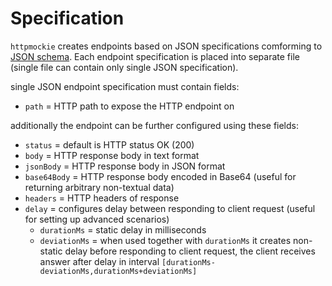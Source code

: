 # Specification
`httpmockie` creates endpoints based on JSON specifications comforming to [JSON schema](../internal/mockspec/specification.json).
Each endpoint specification is placed into separate file (single file can contain only single JSON specification).

single JSON endpoint specification must contain fields:
* `path` = HTTP path to expose the HTTP endpoint on

additionally the endpoint can be further configured using these fields:
* `status` = default is HTTP status OK (200)
* `body` = HTTP response body in text format
* `jsonBody` = HTTP response body in JSON format
* `base64Body` = HTTP response body encoded in Base64 (useful for returning arbitrary non-textual data)
* `headers` = HTTP headers of response
* `delay` = configures delay between responding to client request (useful for setting up advanced scenarios)
  * `durationMs` = static delay in milliseconds
  * `deviationMs` = when used together with `durationMs` it creates non-static delay before responding to client request,
                    the client receives answer after delay in interval `[durationMs-deviationMs,durationMs+deviationMs]`

